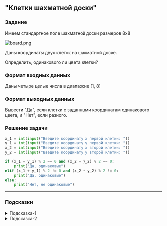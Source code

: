 ## "Клетки шахматной доски"

### Задание

Имеем стандартное поле шахматной доски размеров 8x8

![board.png](img/board.png)

Даны координаты двух клеток на шахматной доске.

Определить, одинакового ли цвета клетки?

### Формат входных данных

Даны четыре целые числа в диапазоне [1, 8]

### Формат выходных данных

Вывести "Да", если клетки с заданными координатам одинакового цвета, и "Нет", если разного.

### Решение задачи

```python
x_1 = int(input("Введите координату х первой клетки: "))
y_1 = int(input("Введите координату y первой клетки: "))
x_2 = int(input("Введите координату х второй клетки: "))
y_2 = int(input("Введите координату y второй клетки: "))

if (x_1 + y_1) % 2 == 0 and (x_2 + y_2) % 2 == 0:
    print("Да, одинаковые")
elif (x_1 + y_1) % 2 != 0 and (x_2 + y_2) % 2 != 0:
    print("Да, одинаковые")
else:
    print("Нет, не одинаковые")

```

---

### Подсказки

<details>
<summary>Подсказка-1</summary>
Условие для проверки четности числа:

```python
n % 2 == 0
```

</details>

<details>
<summary>Подсказка-2</summary>
Сумма двух нечетных чисел, всегда четная.
</details>
